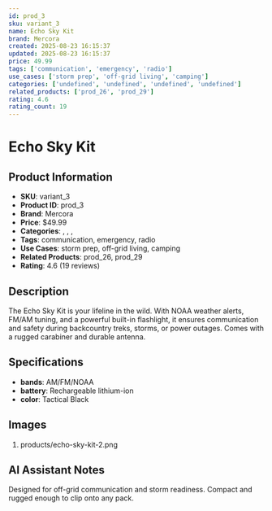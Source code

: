 ```yaml
---
id: prod_3
sku: variant_3
name: Echo Sky Kit
brand: Mercora
created: 2025-08-23 16:15:37
updated: 2025-08-23 16:15:37
price: 49.99
tags: ['communication', 'emergency', 'radio']
use_cases: ['storm prep', 'off-grid living', 'camping']
categories: ['undefined', 'undefined', 'undefined', 'undefined']
related_products: ['prod_26', 'prod_29']
rating: 4.6
rating_count: 19
---
```


# Echo Sky Kit

## Product Information
- **SKU**: variant_3
- **Product ID**: prod_3
- **Brand**: Mercora
- **Price**: $49.99
- **Categories**: , , , 
- **Tags**: communication, emergency, radio
- **Use Cases**: storm prep, off-grid living, camping
- **Related Products**: prod_26, prod_29
- **Rating**: 4.6 (19 reviews)

## Description
The Echo Sky Kit is your lifeline in the wild. With NOAA weather alerts, FM/AM tuning, and a powerful built-in flashlight, it ensures communication and safety during backcountry treks, storms, or power outages. Comes with a rugged carabiner and durable antenna.

## Specifications
- **bands**: AM/FM/NOAA
- **battery**: Rechargeable lithium-ion
- **color**: Tactical Black

## Images
1. products/echo-sky-kit-2.png

## AI Assistant Notes
Designed for off-grid communication and storm readiness. Compact and rugged enough to clip onto any pack.
